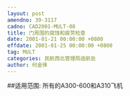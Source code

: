 ```yaml
---
layout: post
amendno: 39-3117
cadno: CAD2001-MULT-08
title: 门周围的腐蚀和疲劳检查
date: 2001-01-21 00:00:00 +0800
effdate: 2001-01-25 00:00:00 +0800
tag: MULT
categories: 民航西北管理局适航处
author: 何金徕
---
```


##适用范围:
所有的A300-600和A310飞机

